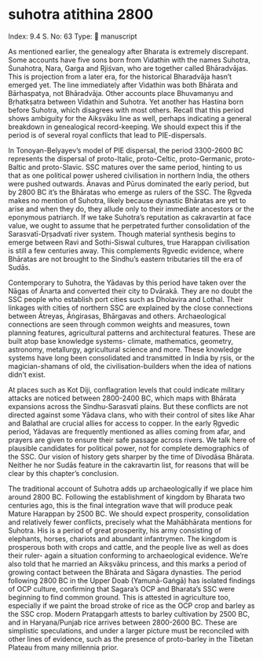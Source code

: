 # suhotra atithina 2800

Index: 9.4
S. No: 63
Type: 📑 manuscript

As mentioned earlier, the genealogy after Bharata is extremely discrepant. Some accounts have five sons born from Vidathin with the names Suhotra, Śunahotra, Nara, Garga and Ṛjiśvan, who are together called Bhāradvājas. This is projection from a later era, for the historical Bharadvāja hasn’t emerged yet. The line immediately after Vidathin was both Bhārata and Bārhaspatya, not Bhāradvāja. Other accounts place Bhuvamanyu and Bṛhatkṣatra between Vidathin and Suhotra. Yet another has Hastina born before Suhotra, which disagrees with most others. Recall that this period shows ambiguity for the Aikṣvāku line as well, perhaps indicating a general breakdown in genealogical record-keeping. We should expect this if the period is of several royal conflicts that lead to PIE-dispersals.

In Tonoyan-Belyayev’s model of PIE dispersal, the period 3300-2600 BC represents the dispersal of proto-Italic, proto-Celtic, proto-Germanic, proto-Baltic and proto-Slavic. SSC matures over the same period, hinting to us that as one political power ushered civilisation in northern India, the others were pushed outwards. Ānavas and Pūrus dominated the early period, but by 2800 BC it’s the Bhāratas who emerge as rulers of the SSC. The Ṛgveda makes no mention of Suhotra, likely because dynastic Bhāratas are yet to arise and when they do, they allude only to their immediate ancestors or the eponymous patriarch. If we take Suhotra’s reputation as cakravartin at face value, we ought to assume that he perpetrated further consolidation of the Sarasvatī-Dṛṣadvatī river system. Though material synthesis begins to emerge between Ravi and Sothi-Siswal cultures, true Harappan civilisation is still a few centuries away. This complements Ṛgvedic evidence, where Bhāratas are not brought to the Sindhu’s eastern tributaries till the era of Sudās.

Contemporary to Suhotra, the Yādavas by this period have taken over the Nāgas of Ānarta and converted their city to Dvārakā. They are no doubt the SSC people who establish port cities such as Dholavira and Lothal. Their linkages with cities of northern SSC are explained by the close connections between Ātreyas, Āṅgirasas, Bhārgavas and others. Archaeological connections are seen through common weights and measures, town planning features, agricultural patterns and architectural features. These are built atop base knowledge systems- climate, mathematics, geometry, astronomy, metallurgy, agricultural science and more. These knowledge systems have long been consolidated and transmitted in India by ṛṣis, or the magician-shamans of old, the civilisation-builders when the idea of nations didn’t exist.

At places such as Kot Diji, conflagration levels that could indicate military attacks are noticed between 2800-2400 BC, which maps with Bhārata expansions across the Sindhu-Sarasvatī plains. But these conflicts are not directed against some Yādava clans, who with their control of sites like Ahar and Balathal are crucial allies for access to copper. In the early Ṛgvedic period, Yādavas are frequently mentioned as allies coming from afar, and prayers are given to ensure their safe passage across rivers. We talk here of plausible candidates for political power, not for complete demographics of the SSC. Our vision of history gets sharper by the time of Divodāsa Bhārata. Neither he nor Sudās feature in the cakravartin list, for reasons that will be clear by this chapter’s conclusion.

The traditional account of Suhotra adds up archaeologically if we place him around 2800 BC. Following the establishment of kingdom by Bharata two centuries ago, this is the final integration wave that will produce peak Mature Harappan by 2500 BC. We should expect prosperity, consolidation and relatively fewer conflicts, precisely what the Mahābhārata mentions for Suhotra. His is a period of great prosperity, his army consisting of elephants, horses, chariots and abundant infantrymen. The kingdom is prosperous both with crops and cattle, and the people live as well as does their ruler- again a situation conforming to archaeological evidence. We’re also told that he married an Aikṣvāku princess, and this marks a period of growing contact between the Bhārata and Sāgara dynasties. The period following 2800 BC in the Upper Doab (Yamunā-Gaṅgā) has isolated findings of OCP culture, confirming that Sagara’s OCP and Bharata’s SSC were beginning to find common ground. This is attested in agriculture too, especially if we paint the broad stroke of rice as the OCP crop and barley as the SSC crop. Modern Pratapgarh attests to barley cultivation by 2500 BC, and in Haryana/Punjab rice arrives between 2800-2600 BC. These are simplistic speculations, and under a larger picture must be reconciled with other lines of evidence, such as the presence of proto-barley in the Tibetan Plateau from many millennia prior.